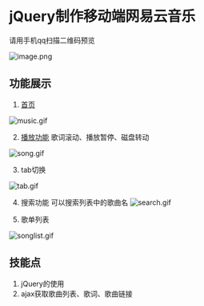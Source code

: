 # jQuery制作移动端网易云音乐
请用手机qq扫描二维码预览

![image.png](http://upload-images.jianshu.io/upload_images/2170795-eac60705f7406d51.png?imageMogr2/auto-orient/strip%7CimageView2/2/w/1240)

## 功能展示
1. [首页](https://github.com/HaitaoWang555/neteaseMusic/index.html)

![music.gif](http://upload-images.jianshu.io/upload_images/2170795-e67340060e0ee204.gif?imageMogr2/auto-orient/strip)

2. [播放功能](https://github.com/HaitaoWang555/neteaseMusic/song.js)
歌词滚动、播放暂停、磁盘转动

![song.gif](http://upload-images.jianshu.io/upload_images/2170795-4ffd67fe9fd3894c.gif?imageMogr2/auto-orient/strip)


3. tab切换

![tab.gif](http://upload-images.jianshu.io/upload_images/2170795-7a09d03dffdb515f.gif?imageMogr2/auto-orient/strip)

4. 搜索功能
 可以搜索列表中的歌曲名
![search.gif](http://upload-images.jianshu.io/upload_images/2170795-cbf5d2ece10df4cf.gif?imageMogr2/auto-orient/strip)

5. 歌单列表

![songlist.gif](http://upload-images.jianshu.io/upload_images/2170795-7c816420620027ba.gif?imageMogr2/auto-orient/strip)

## 技能点
1. jQuery的使用
2. ajax获取歌曲列表、歌词、歌曲链接
